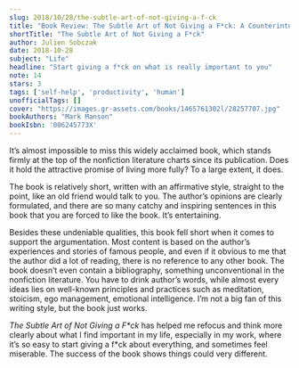 ```yaml
---
slug: 2018/10/28/the-subtle-art-of-not-giving-a-f-ck
title: "Book Review: The Subtle Art of Not Giving a F*ck: A Counterintuitive Approach to Living a Good Life"
shortTitle: "The Subtle Art of Not Giving a F*ck"
author: Julien Sobczak
date: 2018-10-28
subject: "Life"
headline: "Start giving a f*ck on what is really important to you"
note: 14
stars: 3
tags: ['self-help', 'productivity', 'human']
unofficialTags: []
cover: "https://images.gr-assets.com/books/1465761302l/28257707.jpg"
bookAuthors: "Mark Manson"
bookIsbn: '006245773X'
---
```



It’s almost impossible to miss this widely acclaimed book, which stands firmly at the top of the nonfiction literature charts since its publication. Does it hold the attractive promise of living more fully? To a large extent, it does.

The book is relatively short, written with an affirmative style, straight to the point, like an old friend would talk to you. The author’s opinions are clearly formulated, and there are so many catchy and inspiring sentences in this book that you are forced to like the book. It’s entertaining.

Besides these undeniable qualities, this book fell short when it comes to support the argumentation. Most content is based on the author’s experiences and stories of famous people, and even if it obvious to me that the author did a lot of reading, there is no reference to any other book. The book doesn’t even contain a bibliography, something unconventional in the nonfiction literature. You have to drink author’s words, while almost every ideas lies on well-known principles and practices such as meditation, stoicism, ego management, emotional intelligence. I’m not a big fan of this writing style, but the book just works.

*The Subtle Art of Not Giving a F\*ck* has helped me refocus and think more clearly about what I find important in my life, especially in my work, where it’s so easy to start giving a f\*ck about everything, and sometimes feel miserable. The success of the book shows things could very different.


